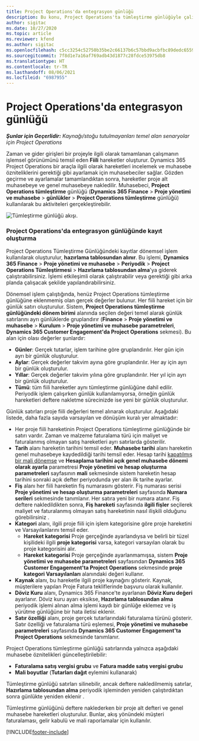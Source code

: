 ```yaml
---
title: Project Operations'da entegrasyon günlüğü
description: Bu konu, Project Operations'ta tümleştirme günlüğüyle çalışma hakkında bilgi sağlar.
author: sigitac
ms.date: 10/27/2020
ms.topic: article
ms.reviewer: kfend
ms.author: sigitac
ms.openlocfilehash: c5cc3254c52750b35be2c66137b6c57bbd9acbfbc89dedc6559059a89c8e2393
ms.sourcegitcommit: 7f8d1e7a16af769adb43d1877c28fdce53975db8
ms.translationtype: HT
ms.contentlocale: tr-TR
ms.lasthandoff: 08/06/2021
ms.locfileid: "6987955"
---
```

# <a name="integration-journal-in-project-operations"></a>Project Operations'da entegrasyon günlüğü

_**Şunlar için Geçerlidir:** Kaynağı/stoğu tutulmayanları temel alan senaryolar için Project Operations_

Zaman ve gider girişleri bir projeyle ilgili olarak tamamlanan çalışmanın işlemsel görünümünü temsil eden **Fiili** hareketler oluşturur. Dynamics 365 Project Operations bir araçla ilgili olarak hareketleri incelemek ve muhasebe özniteliklerini gerektiği gibi ayarlamak için muhasebeciler sağlar. Gözden geçirme ve ayarlamalar tamamlandıktan sonra, hareketler proje alt muhasebeye ve genel muhasebeye nakledilir. Muhasebeci, **Project Operations tümleştirme** günlüğü (**Dynamics 365 Finance** > **Proje yönetimi ve muhasebe** > **günlükler** > **Project Operations tümleştirme** günlüğü) kullanılarak bu aktiviteleri gerçekleştirebilir.

![Tümleştirme günlüğü akışı.](./media/IntegrationJournal.png)

### <a name="create-records-in-the-project-operations-integration-journal"></a>Project Operations'da entegrasyon günlüğünde kayıt oluşturma

Project Operations Tümleştirme Günlüğündeki kayıtlar dönemsel işlem kullanılarak oluşturulur, **hazırlama tablosundan alınır**. Bu işlemi, **Dynamics 365 Finance** > **Proje yönetimi ve muhasebe** > **Periyodik** > **Project Operations Tümleştirmesi** > **Hazırlama tablosundan alma**'ya giderek çalıştırabilirsiniz. İşlemi etkileşimli olarak çalıştırabilir veya gerektiği gibi arka planda çalışacak şekilde yapılandırabilirsiniz.

Dönemsel işlem çalıştığında, henüz Project Operations tümleştirme günlüğüne eklenmemiş olan gerçek değerler bulunur. Her fiili hareket için bir günlük satırı oluşturulur.
Sistem, **Project Operations tümleştirme günlüğündeki dönem birimi** alanında seçilen değeri temel alarak günlük satırlarını ayrı günlüklerde gruplandırır (**Finance** > **Proje yönetimi ve muhasebe** > **Kurulum** > **Proje yönetimi ve muhasebe parametreleri**, **Dynamics 365 Customer Engagement'da Project Operations** sekmesi). Bu alan için olası değerler şunlardır:

  - **Günler**: Gerçek tutarlar, işlem tarihine göre gruplandırılır. Her gün için ayrı bir günlük oluşturulur.
  - **Aylar**: Gerçek değerler takvim ayına göre gruplandırılır. Her ay için ayrı bir günlük oluşturulur.
  - **Yıllar**: Gerçek değerler takvim yılına göre gruplandırılır. Her yıl için ayrı bir günlük oluşturulur.
  - **Tümü**: tüm fiili hareketler aynı tümleştirme günlüğüne dahil edilir. Periyodik işlem çalışırken günlük kullanılamıyorsa, örneğin günlük hareketleri deftere nakletme sürecinizde ise yeni bir günlük oluşturulur.

Günlük satırları proje fiili değerleri temel alınarak oluşturulur. Aşağıdaki listede, daha fazla sayıda varsayılan ve dönüşüm kuralı yer almaktadır:

  - Her proje fiili hareketinin Project Operations tümleştirme günlüğünde bir satırı vardır. Zaman ve malzeme faturalama türü için maliyet ve faturalanmış olmayan satış hareketleri ayrı satırlarda gösterilir.
  - **Tarih** alanı hareketin tarihini temsil eder. **Muhasebe tarihi** alanı hareketin genel muhasebeye kaydedildiği tarihi temsil eder. Hesap tarihi [kapatılmış bir mali dönemse](/dynamics365/finance/general-ledger/close-general-ledger-at-period-end) ve **Hesaplama tarihini açık genel muhasebe dönemi olarak ayarla** parametresi **Proje yönetimi ve hesap oluşturma parametreleri** sayfasının **mali** sekmesinde sistem hareketin hesap tarihini sonraki açık defter periyodunda yer alan ilk tarihe ayarlar.
  - **Fiş** alanı her fiili hareketin fiş numarasını gösterir. Fiş numarası serisi **Proje yönetimi ve hesap oluşturma parametreleri** sayfasında **Numara serileri** sekmesinde tanımlanır. Her satıra yeni bir numara atanır. Fiş deftere nakledildikten sonra, **Fiş hareketi** sayfasında **ilgili fişler** seçilerek maliyet ve faturalanmış olmayan satış hareketinin nasıl ilişkili olduğunu görebilirsiniz .
  - **Kategori** alanı, ilgili proje fiili için işlem kategorisine göre proje hareketini ve Varsayılanlarını temsil eder.
    - **Hareket kategorisi** Proje gerçeğinde ayarlandıysa ve belirli bir tüzel kişilideki ilgili **proje kategorisi** varsa, kategori varsayılan olarak bu proje kategorisini alır.
    - **Hareket kategorisi** Proje gerçeğinde ayarlanmamışsa, sistem **Proje yönetimi ve muhasebe parametreleri** sayfasından **Dynamics 365 Customer Engagement'ta Project Operations** sekmesinde **proje kategori Varsayılanları** alanındaki değeri kullanır.
  - **Kaynak** alanı, bu hareketle ilgili proje kaynağını gösterir. Kaynak, müşterilere yapılan Proje Fatura tekliflerinde başvuru olarak kullanılır.
  - **Döviz Kuru** alanı, Dynamics 365 Finance'te ayarlanan **Döviz Kuru değeri** ayarlanır. Döviz kuru ayarı eksikse, **Hazırlama tablosundan alma** periyodik işlemi alınan alma işlemi kaydı bir günlüğe eklemez ve iş yürütme günlüğüne bir hata iletisi eklenir.
  - **Satır özelliği** alanı, proje gerçek tutarlarındaki faturalama türünü gösterir. Satır özelliği ve faturalama türü eşlemesi, **Proje yönetimi ve muhasebe parametreleri** sayfasında **Dynamics 365 Customer Engagement'ta Project Operations** sekmesinde tanımlanır.

Project Operations tümleştirme günlüğü satırlarında yalnızca aşağıdaki muhasebe öznitelikleri güncelleştirilebilir:

- **Faturalama satış vergisi grubu** ve **Fatura madde satış vergisi grubu**
- **Mali boyutlar** (**Tutarları dağıt** eylemini kullanarak)

Tümleştirme günlüğü satırları silinebilir, ancak deftere nakledilmemiş satırlar, **Hazırlama tablosundan alma** periyodik işleminden yeniden çalıştırdıktan sonra günlükte yeniden eklenir .

Tümleştirme günlüğünü deftere naklederken bir proje alt defteri ve genel muhasebe hareketleri oluşturulur. Bunlar, akış yönündeki müşteri faturalaması, gelir kabulü ve mali raporlamalar için kullanılır.


[!INCLUDE[footer-include](../includes/footer-banner.md)]
